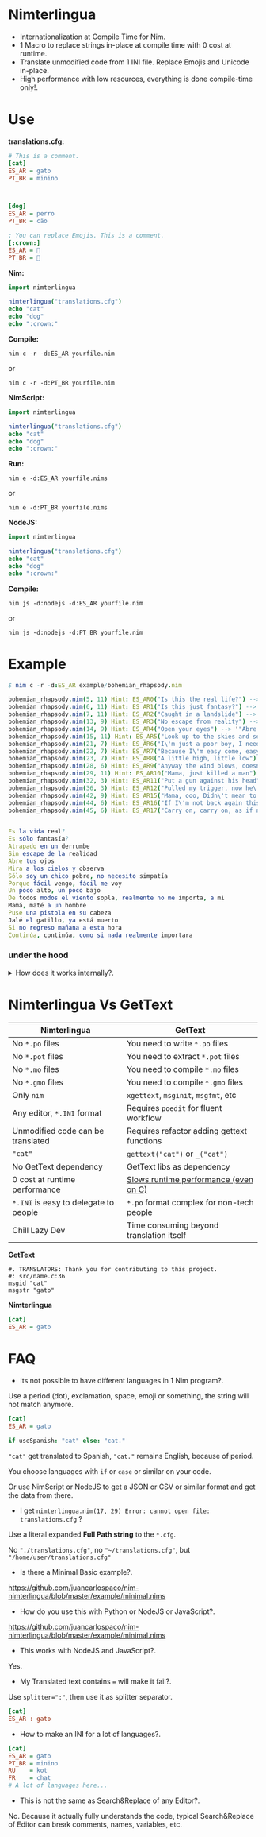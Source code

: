 # Nimterlingua

- Internationalization at Compile Time for Nim.
- 1 Macro to replace strings in-place at compile time with 0 cost at runtime.
- Translate unmodified code from 1 INI file. Replace Emojis and Unicode in-place.
- High performance with low resources, everything is done compile-time only!.


# Use

**translations.cfg:**
```ini
# This is a comment.
[cat]
ES_AR = gato
PT_BR = minino



[dog]
ES_AR = perro
PT_BR = cão

; You can replace Emojis. This is a comment.
[:crown:]
ES_AR = 👑
PT_BR = 👑


```

**Nim:**

```nim
import nimterlingua

nimterlingua("translations.cfg")
echo "cat"
echo "dog"
echo ":crown:"
```

**Compile:**
```
nim c -r -d:ES_AR yourfile.nim
```

or

```
nim c -r -d:PT_BR yourfile.nim
```


**NimScript:**

```nim
import nimterlingua

nimterlingua("translations.cfg")
echo "cat"
echo "dog"
echo ":crown:"
```


**Run:**
```
nim e -d:ES_AR yourfile.nims
```

or

```
nim e -d:PT_BR yourfile.nims
```


**NodeJS:**

```nim
import nimterlingua

nimterlingua("translations.cfg")
echo "cat"
echo "dog"
echo ":crown:"
```

**Compile:**
```
nim js -d:nodejs -d:ES_AR yourfile.nim
```

or

```
nim js -d:nodejs -d:PT_BR yourfile.nim
```


# Example

```nim
$ nim c -r -d:ES_AR example/bohemian_rhapsody.nim

bohemian_rhapsody.nim(5, 11) Hint: ES_AR0("Is this the real life?") --> '"Es la vida real?"' [Pattern]
bohemian_rhapsody.nim(6, 11) Hint: ES_AR1("Is this just fantasy?") --> '"Es sólo fantasía?"' [Pattern]
bohemian_rhapsody.nim(7, 11) Hint: ES_AR2("Caught in a landslide") --> '"Atrapado en un derrumbe"' [Pattern]
bohemian_rhapsody.nim(13, 9) Hint: ES_AR3("No escape from reality") --> '"Sin escape de la realidad"' [Pattern]
bohemian_rhapsody.nim(14, 9) Hint: ES_AR4("Open your eyes") --> '"Abre tus ojos"' [Pattern]
bohemian_rhapsody.nim(15, 11) Hint: ES_AR5("Look up to the skies and see") --> '"Mira a los cielos y observa"' [Pattern]
bohemian_rhapsody.nim(21, 7) Hint: ES_AR6("I\'m just a poor boy, I need no sympathy") --> '"Sólo soy un chico pobre, no necesito simpatía"' [Pattern]
bohemian_rhapsody.nim(22, 7) Hint: ES_AR7("Because I\'m easy come, easy go") --> '"Porque fácil vengo, fácil me voy"' [Pattern]
bohemian_rhapsody.nim(23, 7) Hint: ES_AR8("A little high, little low") --> '"Un poco alto, un poco bajo"' [Pattern]
bohemian_rhapsody.nim(28, 6) Hint: ES_AR9("Anyway the wind blows, doesn\'t really matter to me, to me") --> '"De todos modos el viento sopla, realmente no me importa, a mi"' [Pattern]
bohemian_rhapsody.nim(29, 11) Hint: ES_AR10("Mama, just killed a man") --> '"Mamá, maté a un hombre"' [Pattern]
bohemian_rhapsody.nim(32, 3) Hint: ES_AR11("Put a gun against his head") --> '"Puse una pistola en su cabeza"' [Pattern]
bohemian_rhapsody.nim(36, 3) Hint: ES_AR12("Pulled my trigger, now he\'s dead") --> '"Jalé el gatillo, ya está muerto"' [Pattern]
bohemian_rhapsody.nim(42, 9) Hint: ES_AR15("Mama, ooo, Didn\'t mean to make you cry") --> '"Mamá, ooo, No quise hacerte llorar"' [Pattern]
bohemian_rhapsody.nim(44, 6) Hint: ES_AR16("If I\'m not back again this time tomorrow") --> '"Si no regreso mañana a esta hora"' [Pattern]
bohemian_rhapsody.nim(45, 6) Hint: ES_AR17("Carry on, carry on, as if nothing really matters") --> '"Continúa, continúa, como si nada realmente importara"' [Pattern]


Es la vida real?
Es sólo fantasía?
Atrapado en un derrumbe
Sin escape de la realidad
Abre tus ojos
Mira a los cielos y observa
Sólo soy un chico pobre, no necesito simpatía
Porque fácil vengo, fácil me voy
Un poco alto, un poco bajo
De todos modos el viento sopla, realmente no me importa, a mi
Mamá, maté a un hombre
Puse una pistola en su cabeza
Jalé el gatillo, ya está muerto
Si no regreso mañana a esta hora
Continúa, continúa, como si nada realmente importara

```


### under the hood

<details>
  <summary>How does it works internally?.</summary>

```nim
# expandMacros:

when defined(ES_AR):
  template ES_AR0{("cat"){texts}}(texts: string{lit, noalias}): string =
    ## Compile with -d:ES_AR to auto translate at compile time to ES_AR Lang ISO code.
    when texts == "cat": "gato" else: "cat"

when defined(PT_BR):
  template PT_BR1{("cat"){texts}}(texts: string{lit, noalias}): string =
    ## Compile with -d:PT_BR to auto translate at compile time to PT_BR Lang ISO code.
    when texts == "cat": "minino" else: "cat"

```

</details>


# Nimterlingua Vs GetText

| Nimterlingua                         | GetText                               |
|--------------------------------------|---------------------------------------|
| No `*.po` files                      | You need to write   `*.po` files      |
| No `*.pot` files                     | You need to extract `*.pot` files     |
| No `*.mo` files                      | You need to compile `*.mo` files      |
| No `*.gmo` files                     | You need to compile `*.gmo` files     |
| Only `nim`                           | `xgettext`, `msginit`, `msgfmt`, etc  |
| Any editor, `*.INI` format           | Requires `poedit` for fluent workflow |
| Unmodified code can be translated    | Requires refactor adding gettext functions |
| `"cat"`                              | `gettext("cat")` or `_("cat")`        |
| No GetText dependency                | GetText libs as dependency            |
| 0 cost at runtime performance        | [Slows runtime performance (even on C)](https://stackoverflow.com/questions/18268608/performance-overhead-of-the-gettext-internationalization-system-in-c-c)     |
| `*.INI` is easy to delegate to people | `*.po` format complex for non-tech people |
| Chill Lazy Dev                       | Time consuming beyond translation itself   |

**GetText**
```pot
#. TRANSLATORS: Thank you for contributing to this project.
#: src/name.c:36
msgid "cat"
msgstr "gato"

```

**Nimterlingua**
```ini
[cat]
ES_AR = gato
```


# FAQ

- Its not possible to have different languages in 1 Nim program?.

Use a period (dot), exclamation, space, emoji or something, the string will not match anymore.

```ini
[cat]
ES_AR = gato
```

```nim
if useSpanish: "cat" else: "cat."
```

`"cat"` get translated to Spanish, `"cat."` remains English, because of period.

You choose languages with `if` or `case` or similar on your code.

Or use NimScript or NodeJS to get a JSON or CSV or similar format and get the data from there.


- I get `nimterlingua.nim(17, 29) Error: cannot open file: translations.cfg` ?

Use a literal expanded **Full Path string** to the `*.cfg`.

No `"./translations.cfg"`, no `"~/translations.cfg"`, but `"/home/user/translations.cfg"`

- Is there a Minimal Basic example?.

https://github.com/juancarlospaco/nim-nimterlingua/blob/master/example/minimal.nims

- How do you use this with Python or NodeJS or JavaScript?.

https://github.com/juancarlospaco/nim-nimterlingua/blob/master/example/minimal.nims

- This works with NodeJS and JavaScript?.

Yes.

- My Translated text contains `=` will make it fail?.

Use `splitter=":"`, then use it as splitter separator.

```ini
[cat]
ES_AR : gato
```

- How to make an INI for a lot of languages?.

```ini
[cat]
ES_AR = gato
PT_BR = minino
RU    = kot
FR    = chat
# A lot of languages here...
```

- This is not the same as Search&Replace of any Editor?.

No.
Because it actually fully understands the code,
typical Search&Replace of Editor can break comments, names, variables, etc.
